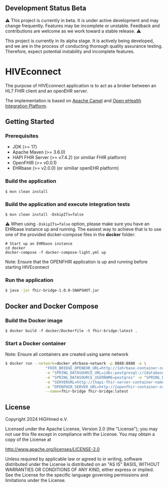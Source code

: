 ## Development Status Beta

⚠️ This project is currently in beta.
It is under active development and may change frequently. Features may be incomplete or unstable.
Feedback and contributions are welcome as we work toward a stable release. ⚠️

This project is currently in its alpha stage. It is actively being developed, and we are in the process of conducting thorough quality assurance testing. Therefore, expect potential instability and incomplete features.

# HIVEconnect

The purpose of HIVEconnect  application is to act as a broker between an HL7 FHIR client and an openEHR server.

The implementation is based on [Apache Camel](https://camel.apache.org/) and [Open eHealth Integration Platform](https://github.com/oehf/ipf).

## Getting Started

### Prerequisites

* JDK (>= 17)
* Apache Maven (>= 3.6.0)
* HAPI FHIR Server (>= v7.4.2) (or similiar FHIR platform)
* OpenFHIR (>= v0.0.1) 
* EHRbase (>= v2.0.0) (or similiar openEHR platform)


### Build the application

```shell script
$ mvn clean install
```

### Build the application and execute integration tests

```shell
$ mvn clean install -DskipITs=false
```

:warning: When using `-DskipITs=false` option, please make sure you have an EHRbase instance up and running. The easiest way to achieve that is to use one of the provided docker-compose files in the **docker** folder:

```shell script
# Start up an EHRbase instance
cd docker
docker-compose -f docker-compose-light.yml up
```
Note: Ensure that the OPENFHIR application is up and running before starting HIVEconnect
### Run the application

```bash
$ java -jar fhir-bridge-1.0.0-SNAPSHOT.jar
```

## Docker and Docker Compose

### Build the Docker image

```
$ docker build -f docker/Dockerfile -t fhir-bridge:latest . 
```

### Start a Docker container
Note: Ensure all containers are created using same network
```bash
$ docker run --network=docker_ehrbase-network -p 8888:8888 -e \
                  "FHIR_BRIDGE_OPENEHR_URL=http://{ehrbase-container-name or host}:8080/ehrbase/" \
                  -e "SPRING_DATASOURCE_URL=jdbc:postgresql://{database-container-name or host}:5432/fbridge" \
                  -e "SPRING_DATASOURCE_USERNAME=postgres" -e "SPRING_DATASOURCE_PASSWORD=postgres" \
                  -e "SERVERURL=http://{hapi-fhir-server-container-name or host}:8080/fhir" \
                  -e "OPENFHIR_SERVER_URL=http://{openfhir-container-name or host}:8090" \
                  --name=fhir-bridge fhir-bridge:latest
```

## License

Copyright 2024 HiGHmed e.V.

Licensed under the Apache License, Version 2.0 (the "License");
you may not use this file except in compliance with the License.
You may obtain a copy of the License at

http://www.apache.org/licenses/LICENSE-2.0

Unless required by applicable law or agreed to in writing, software
distributed under the License is distributed on an "AS IS" BASIS,
WITHOUT WARRANTIES OR CONDITIONS OF ANY KIND, either express or implied.
See the License for the specific language governing permissions and
limitations under the License.
